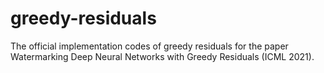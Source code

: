 # greedy-residuals
The official implementation codes of greedy residuals for the paper Watermarking Deep Neural Networks with Greedy Residuals (ICML 2021).
